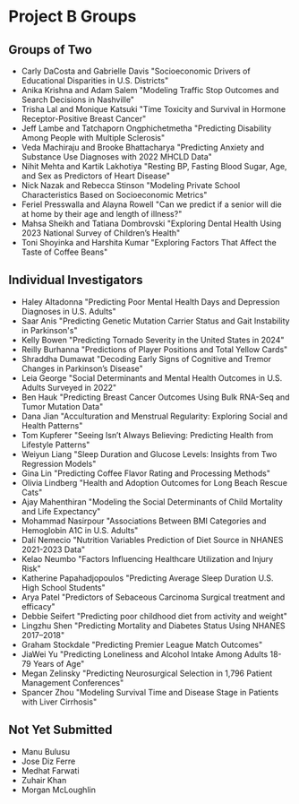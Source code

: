 # Project B Groups

## Groups of Two

- Carly DaCosta and Gabrielle Davis "Socioeconomic Drivers of Educational Disparities in U.S. Districts"
- Anika Krishna and Adam Salem "Modeling Traffic Stop Outcomes and Search Decisions in Nashville"
- Trisha Lal and Monique Katsuki "Time Toxicity and Survival in Hormone Receptor-Positive Breast Cancer"
- Jeff Lambe and Tatchaporn Ongphichetmetha "Predicting Disability Among People with Multiple Sclerosis"
- Veda Machiraju and Brooke Bhattacharya "Predicting Anxiety and Substance Use Diagnoses with 2022 MHCLD Data"
- Nihit Mehta and Kartik Lakhotiya "Resting BP, Fasting Blood Sugar, Age, and Sex as Predictors of Heart Disease"
- Nick Nazak and Rebecca Stinson "Modeling Private School Characteristics Based on Socioeconomic Metrics"
- Feriel Presswalla and Alayna Rowell "Can we predict if a senior will die at home by their age and length of illness?"
- Mahsa Sheikh and Tatiana Dombrovski "Exploring Dental Health Using 2023 National Survey of Children’s Health"
- Toni Shoyinka and Harshita Kumar "Exploring Factors That Affect the Taste of Coffee Beans"

## Individual Investigators

- Haley Altadonna "Predicting Poor Mental Health Days and Depression Diagnoses in U.S. Adults"
- Saar Anis "Predicting Genetic Mutation Carrier Status and Gait Instability in Parkinson's"
- Kelly Bowen "Predicting Tornado Severity in the United States in 2024"
- Reilly Burhanna "Predictions of Player Positions and Total Yellow Cards"
- Shraddha Dumawat "Decoding Early Signs of Cognitive and Tremor Changes in Parkinson’s Disease"
- Leia George "Social Determinants and Mental Health Outcomes in U.S. Adults Surveyed in 2022"
- Ben Hauk "Predicting Breast Cancer Outcomes Using Bulk RNA-Seq and Tumor Mutation Data"
- Dana Jian "Acculturation and Menstrual Regularity: Exploring Social and Health Patterns"
- Tom Kupferer "Seeing Isn’t Always Believing: Predicting Health from Lifestyle Patterns"
- Weiyun Liang "Sleep Duration and Glucose Levels: Insights from Two Regression Models"
- Gina Lin "Predicting Coffee Flavor Rating and Processing Methods"
- Olivia Lindberg "Health and Adoption Outcomes for Long Beach Rescue Cats"
- Ajay Mahenthiran "Modeling the Social Determinants of Child Mortality and Life Expectancy"
- Mohammad Nasirpour "Associations Between BMI Categories and Hemoglobin A1C in U.S. Adults"
- Dalí Nemecio "Nutrition Variables Prediction of Diet Source in NHANES 2021-2023 Data"
- Kelao Neumbo "Factors Influencing Healthcare Utilization and Injury Risk"
- Katherine Papahadjopoulos "Predicting Average Sleep Duration U.S. High School Students"
- Arya Patel "Predictors of Sebaceous Carcinoma Surgical treatment and efficacy"
- Debbie Seifert "Predicting poor childhood diet from activity and weight"
- Lingzhu Shen "Predicting Mortality and Diabetes Status Using NHANES 2017–2018"
- Graham Stockdale "Predicting Premier League Match Outcomes"
- JiaWei Yu "Predicting Loneliness and Alcohol Intake Among Adults 18-79 Years of Age"
- Megan Zelinsky "Predicting Neurosurgical Selection in 1,796 Patient Management Conferences"
- Spancer Zhou "Modeling Survival Time and Disease Stage in Patients with Liver Cirrhosis"

## Not Yet Submitted

- Manu Bulusu
- Jose Diz Ferre
- Medhat Farwati
- Zuhair Khan
- Morgan McLoughlin
